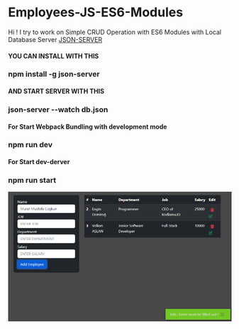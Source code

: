 # Employees-JS-ES6-Modules

Hi ! 
I try to work on Simple CRUD Operation with ES6 Modules with Local Database Server  [JSON-SERVER](https://github.com/typicode/json-server "Heading link")

#### YOU CAN INSTALL WITH THIS
### npm install -g json-server

#### AND START SERVER WITH THIS
### json-server --watch db.json

#### For Start Webpack Bundling with development mode
### npm run dev

#### For Start dev-derver
### npm run start

![](https://github.com/mvolkanaslan/Employees-JS-ES6-Modules/blob/master/2.png)



